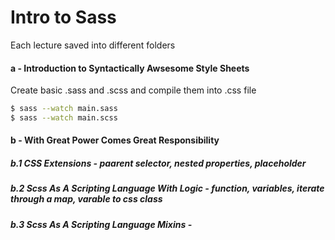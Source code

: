 # Intro to Sass

Each lecture saved into different folders

#### a - Introduction to Syntactically Awsesome Style Sheets 
Create basic .sass and .scss and compile them into .css file
```sh
$ sass --watch main.sass
$ sass --watch main.scss
```

#### b - With Great Power Comes Great Responsibility
##### b.1 CSS Extensions - paarent selector, nested properties, placeholder  
##### b.2 Scss As A Scripting Language With Logic - function, variables, iterate through a map, varable to css class
##### b.3 Scss As A Scripting Language Mixins - 
